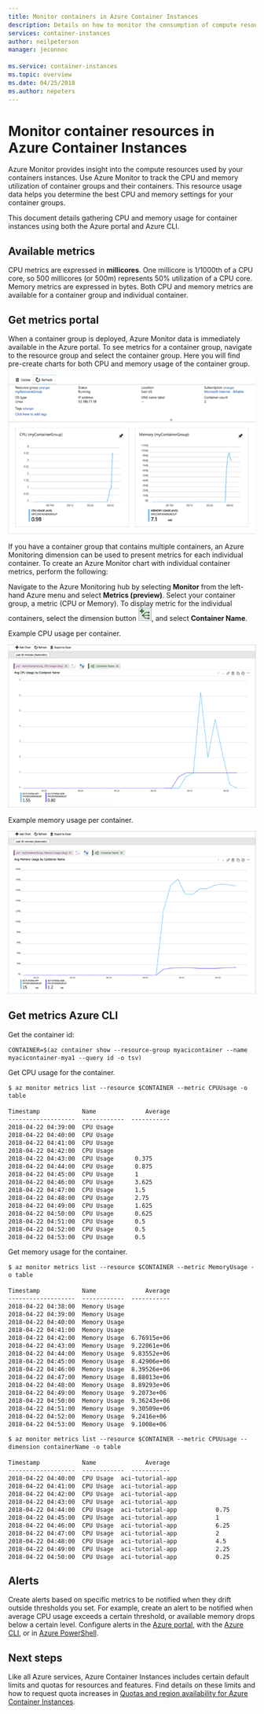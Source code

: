 ```yaml
---
title: Monitor containers in Azure Container Instances
description: Details on how to monitor the consumption of compute resources like CPU and memory by your containers in Azure Container Instances.
services: container-instances
author: neilpeterson
manager: jeconnoc

ms.service: container-instances
ms.topic: overview
ms.date: 04/25/2018
ms.author: nepeters
---
```

# Monitor container resources in Azure Container Instances

Azure Monitor provides insight into the compute resources used by your containers instances. Use Azure Monitor to track the CPU and memory utilization of container groups and their containers. This resource usage data helps you determine the best CPU and memory settings for your container groups.

This document details gathering CPU and memory usage for container instances using both the Azure portal and Azure CLI.

## Available metrics

CPU metrics are expressed in **millicores**. One millicore is 1/1000th of a CPU core, so 500 millicores (or 500m) represents 50% utilization of a CPU core. Memory metrics are expressed in bytes. Both CPU and memory metrics are available for a container group and individual container.

## Get metrics portal

When a container group is deployed, Azure Monitor data is immediately available in the Azure portal. To see metrics for a container group, navigate to the resource group and select the container group. Here you will find pre-create charts for both CPU and memory usage of the container group.

![dual-chart][dual-chart]

If you have a container group that contains multiple containers, an Azure Monitoring dimension can be used to present metrics for each individual container. To create an Azure Monitor chart with individual container metrics, perform the following:

Navigate to the Azure Monitoring hub by selecting **Monitor** from the left-hand Azure menu and select **Metrics (preview)**. Select your container group, a metric (CPU or Memory). To display metric for the individual containers, select the dimension button ![dimension][dimension], and select **Container Name**.

Example CPU usage per container.

![Container instance CPU chart][cpu-chart]

Example memory usage per container.

![Container instance memory chart][memory-chart]

## Get metrics Azure CLI

Get the container id:

```console
CONTAINER=$(az container show --resource-group myacicontainer --name myacicontainer-mya1 --query id -o tsv)
```

Get CPU usage for the container.

```console
$ az monitor metrics list --resource $CONTAINER --metric CPUUsage -o table

Timestamp            Name              Average
-------------------  ------------  -----------
2018-04-22 04:39:00  CPU Usage
2018-04-22 04:40:00  CPU Usage
2018-04-22 04:41:00  CPU Usage
2018-04-22 04:42:00  CPU Usage
2018-04-22 04:43:00  CPU Usage      0.375
2018-04-22 04:44:00  CPU Usage      0.875
2018-04-22 04:45:00  CPU Usage      1
2018-04-22 04:46:00  CPU Usage      3.625
2018-04-22 04:47:00  CPU Usage      1.5
2018-04-22 04:48:00  CPU Usage      2.75
2018-04-22 04:49:00  CPU Usage      1.625
2018-04-22 04:50:00  CPU Usage      0.625
2018-04-22 04:51:00  CPU Usage      0.5
2018-04-22 04:52:00  CPU Usage      0.5
2018-04-22 04:53:00  CPU Usage      0.5
```

Get memory usage for the container.

```console
$ az monitor metrics list --resource $CONTAINER --metric MemoryUsage -o table

Timestamp            Name              Average
-------------------  ------------  -----------
2018-04-22 04:38:00  Memory Usage
2018-04-22 04:39:00  Memory Usage
2018-04-22 04:40:00  Memory Usage
2018-04-22 04:41:00  Memory Usage
2018-04-22 04:42:00  Memory Usage  6.76915e+06
2018-04-22 04:43:00  Memory Usage  9.22061e+06
2018-04-22 04:44:00  Memory Usage  9.83552e+06
2018-04-22 04:45:00  Memory Usage  8.42906e+06
2018-04-22 04:46:00  Memory Usage  8.39526e+06
2018-04-22 04:47:00  Memory Usage  8.88013e+06
2018-04-22 04:48:00  Memory Usage  8.89293e+06
2018-04-22 04:49:00  Memory Usage  9.2073e+06
2018-04-22 04:50:00  Memory Usage  9.36243e+06
2018-04-22 04:51:00  Memory Usage  9.30509e+06
2018-04-22 04:52:00  Memory Usage  9.2416e+06
2018-04-22 04:53:00  Memory Usage  9.1008e+06
```

```
$ az monitor metrics list --resource $CONTAINER --metric CPUUsage --dimension containerName -o table

Timestamp            Name              Average
-------------------  ------------  -----------
2018-04-22 04:40:00  CPU Usage  aci-tutorial-app
2018-04-22 04:41:00  CPU Usage  aci-tutorial-app
2018-04-22 04:42:00  CPU Usage  aci-tutorial-app
2018-04-22 04:43:00  CPU Usage  aci-tutorial-app
2018-04-22 04:44:00  CPU Usage  aci-tutorial-app           0.75
2018-04-22 04:45:00  CPU Usage  aci-tutorial-app           1
2018-04-22 04:46:00  CPU Usage  aci-tutorial-app           6.25
2018-04-22 04:47:00  CPU Usage  aci-tutorial-app           2
2018-04-22 04:48:00  CPU Usage  aci-tutorial-app           4.5
2018-04-22 04:49:00  CPU Usage  aci-tutorial-app           2.25
2018-04-22 04:50:00  CPU Usage  aci-tutorial-app           0.25
```

## Alerts

Create alerts based on specific metrics to be notified when they drift outside thresholds you set. For example, create an alert to be notified when average CPU usage exceeds a certain threshold, or available memory drops below a certain level. Configure alerts in the [Azure portal](../monitoring-and-diagnostics/insights-alerts-portal.md), with the [Azure CLI](../monitoring-and-diagnostics/insights-alerts-command-line-interface.md), or in [Azure PowerShell](../monitoring-and-diagnostics/insights-alerts-powershell.md).

## Next steps

Like all Azure services, Azure Container Instances includes certain default limits and quotas for resources and features. Find details on these limits and how to request quota increases in [Quotas and region availability for Azure Container Instances](container-instances-quotas.md).

<!-- IMAGES -->
[cpu-chart]: ./media/container-instances-monitor/cpu-multi.png
[dimension]: ./media/container-instances-monitor/dimension.png
[dual-chart]: ./media/container-instances-monitor/metrics.png
[memory-chart]: ./media/container-instances-monitor/memory-multi.png
<!-- LINKS - External -->
<!-- LINKS - Internal -->